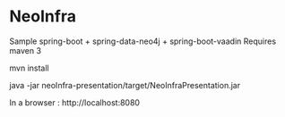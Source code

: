 NeoInfra
========

Sample spring-boot + spring-data-neo4j + spring-boot-vaadin
Requires maven 3

mvn install 

java -jar neoInfra-presentation/target/NeoInfraPresentation.jar

In a browser : http://localhost:8080
